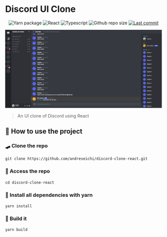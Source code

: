 # Discord UI Clone

<p align="center">
    <img alt="Yarn package" src="https://img.shields.io/badge/Yarn-2C8EBB?style=for-the-badge&logo=yarn&logoColor=fff">
    <img alt="React" src="https://img.shields.io/badge/React-000?style=for-the-badge&logo=react">
    <img alt="Typescript" src="https://img.shields.io/badge/Typescript-fff?style=for-the-badge&logo=typescript">
    <img alt="Github repo size" src="https://img.shields.io/github/repo-size/andreseichi/discord-clone-react?style=for-the-badge">
    <a href="https://github.com/andreseichi/discord-clone-react/commits"><img alt="Last commit" src="https://img.shields.io/github/last-commit/andreseichi/discord-clone-react?style=for-the-badge" /></a>
</p>

<img src="screenshot.png" alt="Screenshot">

> An UI clone of Discord using React

## 🚀 How to use the project

### 🛹 Clone the repo

`git clone https://github.com/andreseichi/discord-clone-react.git`

### 📒 Access the repo

`cd discord-clone-react`

### 🧭 Install all dependencies with yarn

`yarn install`

### 🔨 Build it

`yarn build`
